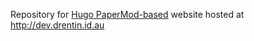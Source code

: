 Repository for <a href="https://adityatelange.github.io/hugo-PaperMod/" rel="nofollow">Hugo PaperMod-based</a> website hosted at http://dev.drentin.id.au
